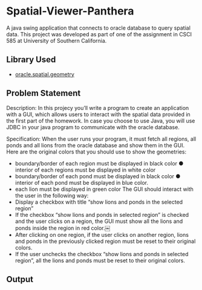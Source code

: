 # Spatial-Viewer-Panthera

A java swing application that connects to oracle database to query spatial data.
This project was developed as part of one of the assignment in CSCI 585 at University of Southern California.

## Library Used

- [oracle.spatial.geometry](https://docs.oracle.com/cd/B19306_01/appdev.102/b14373/oracle/spatial/geometry/package-summary.html)

## Problem Statement
Description: In this projecy you’ll write a program to create an application with a GUI, which allows users to interact with the spatial data provided in the first part of the homework. In case you choose to use Java, you will use JDBC in your java program to communicate with the oracle database.

Specification:
When the user runs your program, it must fetch all regions, all ponds and all lions from the oracle database and show them in the GUI. Here are the original colors that you should use to show the geometries:

- boundary/border of each region must be displayed in black color ● interior of each regions must be displayed in white color
- boundary/border of each pond must be displayed in black color ● interior of each pond must be displayed in blue color.
- each lion must be displayed in green color The GUI should interact with the user in the following way:
- Display a checkbox with title “show lions and ponds in the selected region”
- If the checkbox “show lions and ponds in selected region” is checked and the
user clicks on a region, the GUI must show all the lions and ponds inside the region in red color.￼
- After clicking on one region, if the user clicks on another region, lions and ponds in the previously clicked region must be reset to their original colors.
- If the user unchecks the checkbox “show lions and ponds in selected region”, all the lions and ponds must be reset to their original colors.

## Output


